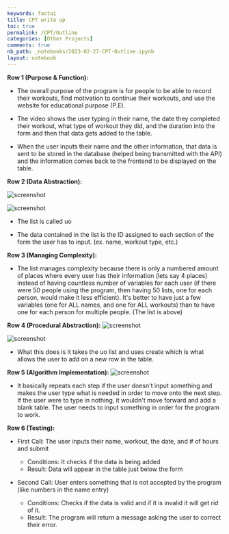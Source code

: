 ```yaml
---
keywords: fastai
title: CPT write up
toc: true
permalink: /CPT/Outline
categories: [Other Projects]
comments: true
nb_path: _notebooks/2023-02-27-CPT-Outline.ipynb
layout: notebook
---
```


<!--
#################################################
### THIS FILE WAS AUTOGENERATED! DO NOT EDIT! ###
#################################################
# file to edit: _notebooks/2023-02-27-CPT-Outline.ipynb
-->

<div class="container" id="notebook-container">
        
<div class="cell border-box-sizing text_cell rendered"><div class="inner_cell">
<div class="text_cell_render border-box-sizing rendered_html">
<p><strong>Row 1 (Purpose &amp; Function):</strong></p>
<ul>
<li><p>The overall purpose of the program is for people to be able to record their workouts, find motivation to continue their workouts, and use the website for educational purpose (P.E).</p>
</li>
<li><p>The video shows the user typing in their name, the date they completed their workout, what type of workout they did, and the duration into the form and then that data gets added to the table.</p>
</li>
<li><p>When the user inputs their name and the other information, that data is sent to be stored in the database (helped being transmitted with the API) and the information comes back to the frontend to be displayed on the table.</p>
</li>
</ul>
<p><strong>Row 2 (Data Abstraction):</strong></p>
<p><img src="https://i.paste.pics/6e818f87ebea86fe4b6fac60c43e9fd7.png" alt="screenshot"></p>
<p><img src="https://i.paste.pics/cf2e482881728cb8592f5cb3d86c9fcf.png" alt="screenshot"></p>
<ul>
<li><p>The list is called uo</p>
</li>
<li><p>The data contained in the list is the ID assigned to each section of the form the user has to input. (ex. name, workout type, etc.)</p>
</li>
</ul>
<p><strong>Row 3 (Managing Complexity):</strong></p>
<ul>
<li>The list manages complexity because there is only a numbered amount of places where every user has their information (lets say 4 places) instead of having countless number of variables for each user (if there were 50 people using the program, then having 50 lists, one for each person, would make it less efficient). It's better to have just a few variables (one for ALL names, and one for ALL workouts) than to have one for each person for multiple people. (The list is above)</li>
</ul>
<p><strong>Row 4 (Procedural Abstraction):</strong>
<img src="https://i.paste.pics/db3a6b67be28221df57b783dce3ee73c.png" alt="screenshot"></p>
<p><img src="https://i.paste.pics/8717f455f8de4a85a97d4a53b92eb56d.png" alt="screenshot"></p>
<ul>
<li>What this does is it takes the uo list and uses create which is what allows the user to add on a new row in the table.</li>
</ul>
<p><strong>Row 5 (Algorithm Implementation):</strong>
<img src="https://i.paste.pics/a7de5d9067ffb4ab461d09b98c5b4c44.png" alt="screenshot"></p>
<ul>
<li>It basically repeats each step if the user doesn't input something and makes the user type what is needed in order to move onto the next step. If the user were to type in nothing, it wouldn't move forward and add a blank table. The user needs to input something in order for the program to work.</li>
</ul>
<p><strong>Row 6 (Testing):</strong></p>
<ul>
<li><p>First Call: The user inputs their name, workout, the date, and # of hours and submit</p>
<ul>
<li>Conditions: It checks if the data is being added</li>
<li>Result: Data will appear in the table just below the form</li>
</ul>
</li>
<li><p>Second Call: User enters something that is not accepted by the program (like numbers in the name entry)</p>
<ul>
<li>Conditions: Checks if the data is valid and if it is invalid it will get rid of it.</li>
<li>Result: The program will return a message asking the user to correct their error.</li>
</ul>
</li>
</ul>

</div>
</div>
</div>
</div>
 

